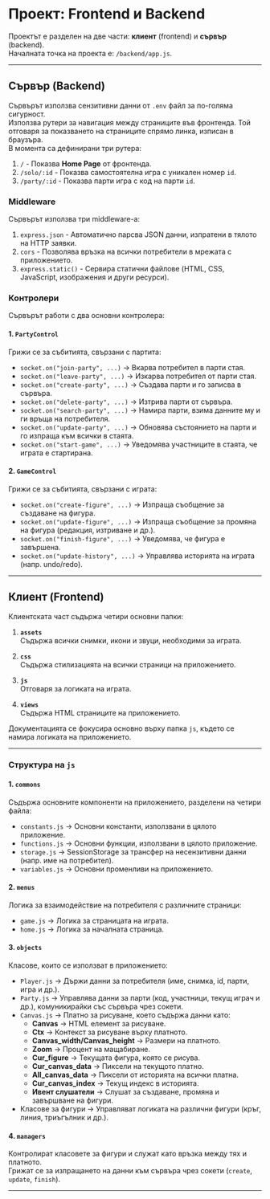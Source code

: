 # Проект: Frontend и Backend

Проектът е разделен на две части: **клиент** (frontend) и **сървър** (backend).  
Началната точка на проекта е: `/backend/app.js`.

---

## Сървър (Backend)

Сървърът използва сензитивни данни от `.env` файл за по-голяма сигурност.  
Използва рутери за навигация между страниците във фронтенда. Той отговаря за показването на страниците спрямо линка, изписан в браузъра.  
В момента са дефинирани три рутера:

1. `/` - Показва **Home Page** от фронтенда.
2. `/solo/:id` - Показва самостоятелна игра с уникален номер `id`.
3. `/party/:id` - Показва парти игра с код на парти `id`.

### Middleware
Сървърът използва три middleware-a:
1. `express.json` - Автоматично парсва JSON данни, изпратени в тялото на HTTP заявки.
2. `cors` - Позволява връзка на всички потребители в мрежата с приложението.
3. `express.static()` - Сервира статични файлове (HTML, CSS, JavaScript, изображения и други ресурси).

### Контролери
Сървърът работи с два основни контролера:

#### 1. `PartyControl`
Грижи се за събитията, свързани с партита:
- `socket.on("join-party", ...)` → Вкарва потребител в парти стая.
- `socket.on("leave-party", ...)` → Изкарва потребител от парти стая.
- `socket.on("create-party", ...)` → Създава парти и го записва в сървъра.
- `socket.on("delete-party", ...)` → Изтрива парти от сървъра.
- `socket.on("search-party", ...)` → Намира парти, взима данните му и ги връща на потребителя.
- `socket.on("update-party", ...)` → Обновява състоянието на парти и го изпраща към всички в стаята.
- `socket.on("start-game", ...)` → Уведомява участниците в стаята, че играта е стартирана.

#### 2. `GameControl`
Грижи се за събитията, свързани с играта:
- `socket.on("create-figure", ...)` → Изпраща съобщение за създаване на фигура.
- `socket.on("update-figure", ...)` → Изпраща съобщение за промяна на фигура (редакция, изтриване и др.).
- `socket.on("finish-figure", ...)` → Уведомява, че фигура е завършена.
- `socket.on("update-history", ...)` → Управлява историята на играта (напр. undo/redo).

---

## Клиент (Frontend)

Клиентската част съдържа четири основни папки:

1. **`assets`**  
   Съдържа всички снимки, икони и звуци, необходими за играта.

2. **`css`**  
   Съдържа стилизацията на всички страници на приложението.

3. **`js`**  
   Отговаря за логиката на играта.

4. **`views`**  
   Съдържа HTML страниците на приложението.

Документацията се фокусира основно върху папка `js`, където се намира логиката на приложението.

---

### Структура на `js`

#### 1. `commons`
Съдържа основните компоненти на приложението, разделени на четири файла:
- `constants.js` → Основни константи, използвани в цялото приложение.
- `functions.js` → Основни функции, използвани в цялото приложение.
- `storage.js` → SessionStorage за трансфер на несензитивни данни (напр. име на потребител).
- `variables.js` → Основни променливи на приложението.

#### 2. `menus`
Логика за взаимодействие на потребителя с различните страници:
- `game.js` → Логика за страницата на играта.
- `home.js` → Логика за началната страница.

#### 3. `objects`
Класове, които се използват в приложението:
- `Player.js` → Държи данни за потребителя (име, снимка, id, парти, игра и др.).
- `Party.js` → Управлява данни за парти (код, участници, текущ играч и др.), комуникирайки със сървъра чрез сокети.
- `Canvas.js` → Платно за рисуване, което съдържа данни като:
  - **Canvas** → HTML елемент за рисуване.
  - **Ctx** → Контекст за рисуване върху платното.
  - **Canvas_width/Canvas_height** → Размери на платното.
  - **Zoom** → Процент на мащабиране.
  - **Cur_figure** → Текущата фигура, която се рисува.
  - **Cur_canvas_data** → Пиксели на текущото платно.
  - **All_canvas_data** → Пиксели от историята на всички платна.
  - **Cur_canvas_index** → Текущ индекс в историята.
  - **Ивент слушатели** → Слушат за създаване, промяна и завършване на фигури.
- Класове за фигури → Управляват логиката на различни фигури (кръг, линия, триъгълник и др.).

#### 4. `managers`
Контролират класовете за фигури и служат като връзка между тях и платното.  
Грижат се за изпращането на данни към сървъра чрез сокети (`create`, `update`, `finish`).

---